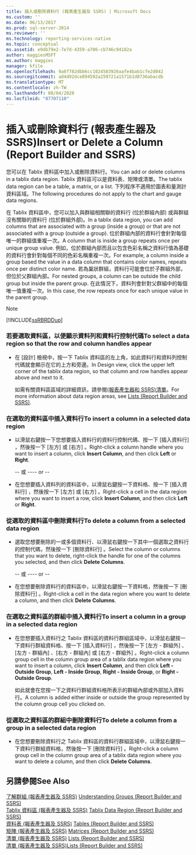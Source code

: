 ```yaml
---
title: 插入或刪除資料行 (報表產生器及 SSRS) | Microsoft Docs
ms.custom: ''
ms.date: 06/13/2017
ms.prod: sql-server-2014
ms.reviewer: ''
ms.technology: reporting-services-native
ms.topic: conceptual
ms.assetid: e9db79e2-7e7d-4359-a706-cb746c94182a
author: maggiesMSFT
ms.author: maggies
manager: kfile
ms.openlocfilehash: 9a6f782dbb6cc1024583926aafe4bab1cfe2d042
ms.sourcegitcommit: ad4d92dce894592a259721a1571b1d8736abacdb
ms.translationtype: MT
ms.contentlocale: zh-TW
ms.lasthandoff: 08/04/2020
ms.locfileid: "87707110"
---
```

# <a name="insert-or-delete-a-column-report-builder-and-ssrs"></a><span data-ttu-id="a45e0-102">插入或刪除資料行 (報表產生器及 SSRS)</span><span class="sxs-lookup"><span data-stu-id="a45e0-102">Insert or Delete a Column (Report Builder and SSRS)</span></span>
  <span data-ttu-id="a45e0-103">您可以在 Tablix 資料區中加入或刪除資料行。</span><span class="sxs-lookup"><span data-stu-id="a45e0-103">You can add or delete columns in a tablix data region.</span></span> <span data-ttu-id="a45e0-104">Tablix 資料區可以是資料表、矩陣或清單。</span><span class="sxs-lookup"><span data-stu-id="a45e0-104">The tablix data region can be a table, a matrix, or a list.</span></span> <span data-ttu-id="a45e0-105">下列程序不適用於圖表和量測計資料區域。</span><span class="sxs-lookup"><span data-stu-id="a45e0-105">The following procedures do not apply to the chart and gauge data regions.</span></span>  
  
 <span data-ttu-id="a45e0-106">在 Tablix 資料區中，您可以加入與群組相關聯的資料行 (位於群組內部) 或與群組沒有關聯的資料行 (位於群組外部)。</span><span class="sxs-lookup"><span data-stu-id="a45e0-106">In a tablix data region, you can add columns that are associated with a group (inside a group) or that are not associated with a group (outside a group).</span></span> <span data-ttu-id="a45e0-107">位於群組內部的資料行會針對每個唯一的群組值重複一次。</span><span class="sxs-lookup"><span data-stu-id="a45e0-107">A column that is inside a group repeats once per unique group value.</span></span> <span data-ttu-id="a45e0-108">例如，位於群組內部而且以包含色彩名稱之資料行值為基礎的資料行會針對每個不同的色彩名稱重複一次。</span><span class="sxs-lookup"><span data-stu-id="a45e0-108">For example, a column inside a group based the value in a data column that contains color names, repeats once per distinct color name.</span></span> <span data-ttu-id="a45e0-109">若為巢狀群組，資料行可能會位於子群組外部，但位於父群組內部。</span><span class="sxs-lookup"><span data-stu-id="a45e0-109">For nested groups, a column can be outside the child group but inside the parent group.</span></span> <span data-ttu-id="a45e0-110">在此情況下，資料列會針對父群組中的每個唯一值重複一次。</span><span class="sxs-lookup"><span data-stu-id="a45e0-110">In this case, the row repeats once for each unique value in the parent group.</span></span>  
  
> [!NOTE]  
>  [!INCLUDE[ssRBRDDup](../../includes/ssrbrddup-md.md)]  
  
### <a name="to-select-a-data-region-so-that-the-row-and-column-handles-appear"></a><span data-ttu-id="a45e0-111">若要選取資料區，以便顯示資料列和資料行控制代碼</span><span class="sxs-lookup"><span data-stu-id="a45e0-111">To select a data region so that the row and column handles appear</span></span>  
  
-   <span data-ttu-id="a45e0-112">在 [設計] 檢視中，按一下 Tablix 資料區的左上角，如此資料行和資料列控制代碼就會顯示在它的上方和旁邊。</span><span class="sxs-lookup"><span data-stu-id="a45e0-112">In Design view, click the upper left corner of the tablix data region, so that column and row handles appear above and next to it.</span></span>  
  
     <span data-ttu-id="a45e0-113">如需有關資料區區域的詳細資訊，請參閱[&#40;報表產生器和 SSRS&#41;清單](tables-matrices-and-lists-report-builder-and-ssrs.md)。</span><span class="sxs-lookup"><span data-stu-id="a45e0-113">For more information about data region areas, see [Lists &#40;Report Builder and SSRS&#41;](tables-matrices-and-lists-report-builder-and-ssrs.md).</span></span>  
  
### <a name="to-insert-a-column-in-a-selected-data-region"></a><span data-ttu-id="a45e0-114">在選取的資料區中插入資料行</span><span class="sxs-lookup"><span data-stu-id="a45e0-114">To insert a column in a selected data region</span></span>  
  
-   <span data-ttu-id="a45e0-115">以滑鼠右鍵按一下您想要插入資料行的資料行控制代碼、按一下 [插入資料行]  ，然後按一下 [左方]  或 [右方]  。</span><span class="sxs-lookup"><span data-stu-id="a45e0-115">Right-click a column handle where you want to insert a column, click **Insert Column**, and then click **Left** or **Right**.</span></span>  
  
     <span data-ttu-id="a45e0-116">-- 或 --</span><span class="sxs-lookup"><span data-stu-id="a45e0-116">-- or --</span></span>  
  
-   <span data-ttu-id="a45e0-117">在您想要插入資料列的資料區中，以滑鼠右鍵按一下資料格、按一下 [插入資料行]  ，然後按一下 [左方]  或 [右方]  。</span><span class="sxs-lookup"><span data-stu-id="a45e0-117">Right-click a cell in the data region where you want to insert a row, click **Insert Column**, and then click **Left** or **Right**.</span></span>  
  
### <a name="to-delete-a-column-from-a-selected-data-region"></a><span data-ttu-id="a45e0-118">從選取的資料區中刪除資料行</span><span class="sxs-lookup"><span data-stu-id="a45e0-118">To delete a column from a selected data region</span></span>  
  
-   <span data-ttu-id="a45e0-119">選取您想要刪除的一或多個資料行、以滑鼠右鍵按一下其中一個選取之資料行的控制代碼，然後按一下 [刪除資料行]  。</span><span class="sxs-lookup"><span data-stu-id="a45e0-119">Select the column or columns that you want to delete, right-click the handle for one of the columns you selected, and then click **Delete Columns**.</span></span>  
  
     <span data-ttu-id="a45e0-120">-- 或 --</span><span class="sxs-lookup"><span data-stu-id="a45e0-120">-- or --</span></span>  
  
-   <span data-ttu-id="a45e0-121">在您想要刪除資料行的資料區中，以滑鼠右鍵按一下資料格，然後按一下 [刪除資料行]  。</span><span class="sxs-lookup"><span data-stu-id="a45e0-121">Right-click a cell in the data region where you want to delete a column, and then click **Delete Columns**.</span></span>  
  
### <a name="to-insert-a-column-in-a-group-in-a-selected-data-region"></a><span data-ttu-id="a45e0-122">在選取之資料區的群組中插入資料行</span><span class="sxs-lookup"><span data-stu-id="a45e0-122">To insert a column in a group in a selected data region</span></span>  
  
-   <span data-ttu-id="a45e0-123">在您想要插入資料行之 Tablix 資料區的資料行群組區域中，以滑鼠右鍵按一下資料行群組資料格、按一下 [插入資料行]  ，然後按一下 [左方 - 群組外]  、[左方 - 群組內]  、[右方 - 群組內]  或 [右方 - 群組外]  。</span><span class="sxs-lookup"><span data-stu-id="a45e0-123">Right-click a column group cell in the column group area of a tablix data region where you want to insert a column, click **Insert Column**, and then click **Left - Outside Group**, **Left - Inside Group**, **Right - Inside Group**, or **Right - Outside Group**.</span></span>  
  
     <span data-ttu-id="a45e0-124">如此就會在您按一下之資料行群組資料格所表示的群組內部或外部加入資料行。</span><span class="sxs-lookup"><span data-stu-id="a45e0-124">A column is added either inside or outside the group represented by the column group cell you clicked on.</span></span>  
  
### <a name="to-delete-a-column-from-a-group-in-a-selected-data-region"></a><span data-ttu-id="a45e0-125">從選取之資料區的群組中刪除資料行</span><span class="sxs-lookup"><span data-stu-id="a45e0-125">To delete a column from a group in a selected data region</span></span>  
  
-   <span data-ttu-id="a45e0-126">在您想要刪除資料行之 Tablix 資料區的資料行群組區域中，以滑鼠右鍵按一下資料行群組資料格，然後按一下 [刪除資料行]  。</span><span class="sxs-lookup"><span data-stu-id="a45e0-126">Right-click a column group cell in the column group area of a tablix data region where you want to delete a column, and then click **Delete Columns**.</span></span>  
  
## <a name="see-also"></a><span data-ttu-id="a45e0-127">另請參閱</span><span class="sxs-lookup"><span data-stu-id="a45e0-127">See Also</span></span>  
 <span data-ttu-id="a45e0-128">[了解群組 &#40;報表產生器及 SSRS&#41;](understanding-groups-report-builder-and-ssrs.md) </span><span class="sxs-lookup"><span data-stu-id="a45e0-128">[Understanding Groups &#40;Report Builder and SSRS&#41;](understanding-groups-report-builder-and-ssrs.md) </span></span>  
 <span data-ttu-id="a45e0-129">[Tablix 資料區 &#40;報表產生器及 SSRS&#41;](../tablix-data-region-report-builder-and-ssrs.md) </span><span class="sxs-lookup"><span data-stu-id="a45e0-129">[Tablix Data Region &#40;Report Builder and SSRS&#41;](../tablix-data-region-report-builder-and-ssrs.md) </span></span>  
 <span data-ttu-id="a45e0-130">[資料表 &#40;報表產生器及 SSRS&#41;](tables-report-builder-and-ssrs.md) </span><span class="sxs-lookup"><span data-stu-id="a45e0-130">[Tables &#40;Report Builder  and SSRS&#41;](tables-report-builder-and-ssrs.md) </span></span>  
 <span data-ttu-id="a45e0-131">[矩陣 &#40;報表產生器及 SSRS&#41;](create-a-matrix-report-builder-and-ssrs.md) </span><span class="sxs-lookup"><span data-stu-id="a45e0-131">[Matrices &#40;Report Builder and SSRS&#41;](create-a-matrix-report-builder-and-ssrs.md) </span></span>  
 <span data-ttu-id="a45e0-132">[清單 &#40;報表產生器及 SSRS&#41;](create-invoices-and-forms-with-lists-report-builder-and-ssrs.md) </span><span class="sxs-lookup"><span data-stu-id="a45e0-132">[Lists &#40;Report Builder and SSRS&#41;](create-invoices-and-forms-with-lists-report-builder-and-ssrs.md) </span></span>  
 [<span data-ttu-id="a45e0-133">清單 &#40;報表產生器及 SSRS&#41;</span><span class="sxs-lookup"><span data-stu-id="a45e0-133">Lists &#40;Report Builder and SSRS&#41;</span></span>](tables-matrices-and-lists-report-builder-and-ssrs.md)  
  
  
